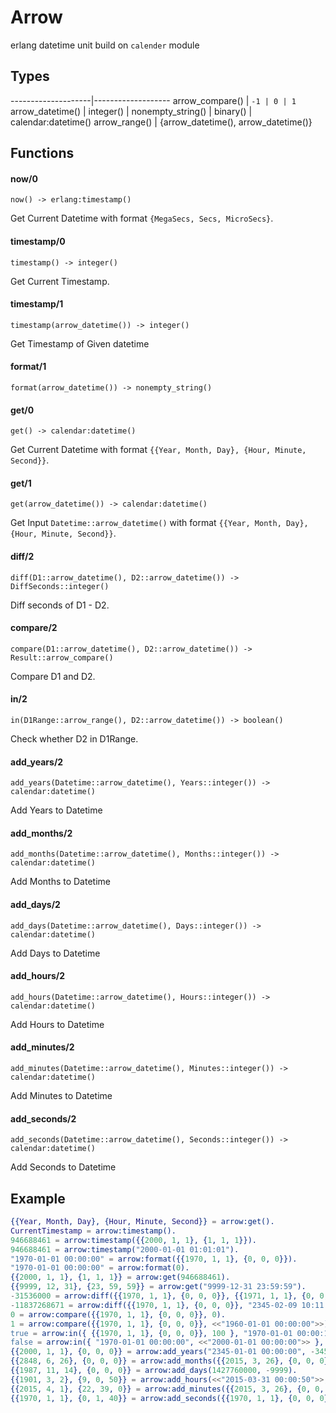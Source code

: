 # Arrow

erlang datetime unit build on `calender` module

## Types

--------------------|-------------------
arrow_compare()     |   `-1 | 0 | 1`
arrow_datetime()    |   integer() | nonempty_string() | binary() | calendar:datetime()
arrow_range()       |   {arrow_datetime(), arrow_datetime()}


## Functions

#### now/0
`now() -> erlang:timestamp()`

Get Current Datetime with format `{MegaSecs, Secs, MicroSecs}`.


#### timestamp/0
`timestamp() -> integer()`

Get Current Timestamp.

#### timestamp/1
`timestamp(arrow_datetime()) -> integer()`

Get Timestamp of Given datetime


#### format/1
`format(arrow_datetime()) -> nonempty_string()`

#### get/0
`get() -> calendar:datetime()`

Get Current Datetime with format `{{Year, Month, Day}, {Hour, Minute, Second}}`.

#### get/1
`get(arrow_datetime()) -> calendar:datetime()`

Get Input `Datetime::arrow_datetime()` with format `{{Year, Month, Day}, {Hour, Minute, Second}}`.

#### diff/2
`diff(D1::arrow_datetime(), D2::arrow_datetime()) -> DiffSeconds::integer()`

Diff seconds of D1 - D2.

#### compare/2
`compare(D1::arrow_datetime(), D2::arrow_datetime()) -> Result::arrow_compare()`

Compare D1 and D2.

#### in/2
`in(D1Range::arrow_range(), D2::arrow_datetime()) -> boolean()`

Check whether D2 in D1Range.

#### add_years/2
`add_years(Datetime::arrow_datetime(), Years::integer()) -> calendar:datetime()`

Add Years to Datetime

#### add_months/2
`add_months(Datetime::arrow_datetime(), Months::integer()) -> calendar:datetime()`

Add Months to Datetime

#### add_days/2
`add_days(Datetime::arrow_datetime(), Days::integer()) -> calendar:datetime()`

Add Days to Datetime

#### add_hours/2
`add_hours(Datetime::arrow_datetime(), Hours::integer()) -> calendar:datetime()`

Add Hours to Datetime

#### add_minutes/2
`add_minutes(Datetime::arrow_datetime(), Minutes::integer()) -> calendar:datetime()`

Add Minutes to Datetime

#### add_seconds/2
`add_seconds(Datetime::arrow_datetime(), Seconds::integer()) -> calendar:datetime()`

Add Seconds to Datetime


## Example

```erlang
{{Year, Month, Day}, {Hour, Minute, Second}} = arrow:get().
CurrentTimestamp = arrow:timestamp().
946688461 = arrow:timestamp({{2000, 1, 1}, {1, 1, 1}}).
946688461 = arrow:timestamp("2000-01-01 01:01:01").
"1970-01-01 00:00:00" = arrow:format({{1970, 1, 1}, {0, 0, 0}}).
"1970-01-01 00:00:00" = arrow:format(0).
{{2000, 1, 1}, {1, 1, 1}} = arrow:get(946688461).
{{9999, 12, 31}, {23, 59, 59}} = arrow:get("9999-12-31 23:59:59").
-31536000 = arrow:diff({{1970, 1, 1}, {0, 0, 0}}, {{1971, 1, 1}, {0, 0, 0}}).
-11837268671 = arrow:diff({{1970, 1, 1}, {0, 0, 0}}, "2345-02-09 10:11:11").
0 = arrow:compare({{1970, 1, 1}, {0, 0, 0}}, 0).
1 = arrow:compare({{1970, 1, 1}, {0, 0, 0}}, <<"1960-01-01 00:00:00">>).
true = arrow:in({ {{1970, 1, 1}, {0, 0, 0}}, 100 }, "1970-01-01 00:00:10").
false = arrow:in({ "1970-01-01 00:00:00", <<"2000-01-01 00:00:00">> }, 955127654).
{{2000, 1, 1}, {0, 0, 0}} = arrow:add_years("2345-01-01 00:00:00", -345).
{{2848, 6, 26}, {0, 0, 0}} = arrow:add_months({{2015, 3, 26}, {0, 0, 0}}, 9999).
{{1987, 11, 14}, {0, 0, 0}} = arrow:add_days(1427760000, -9999).
{{1901, 3, 2}, {9, 0, 50}} = arrow:add_hours(<<"2015-03-31 00:00:50">>, -999999).
{{2015, 4, 1}, {22, 39, 0}} = arrow:add_minutes({{2015, 3, 26}, {0, 0, 0}}, 9999).
{{1970, 1, 1}, {0, 1, 40}} = arrow:add_seconds({{1970, 1, 1}, {0, 0, 0}}, 100).
```